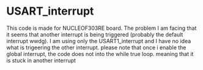 # USART_interrupt

This code is made for NUCLEOF303RE board. 
The problem I am facing that it seems that another interrupt is being triggered (probably the default interrupt wwdg).
I am using only the USART1_interrupt and I have no idea what is trigeering the other interrupt.
please note that once i enable the global interrupt,
the code does not into the while true loop. meaning that it is stuck in another interrupt